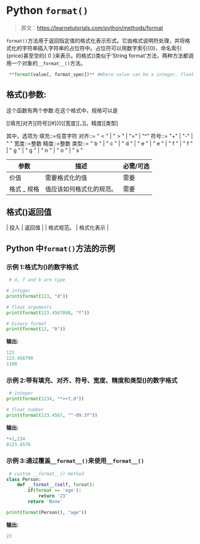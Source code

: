 # Python `format()`

> 原文：<https://learnetutorials.com/python/methods/format>

`format()`方法用于返回指定值的格式化表示形式。它由格式说明符处理，并将格式化的字符串插入字符串的占位符中。占位符可以用数字索引{0}、命名索引{price}甚至空的{ 0 }来表示。的格式()类似于‘String format’方法，两种方法都调用一个对象的`__format__()`方法。

```py
 **format(value[, format_spec])** #Where value can be a integer, float or binary format.

```

## 格式()参数:

这个函数有两个参数:在这个格式中，规格可以是

[[填充]对齐][符号][#][0][宽度][，][。精度][类型]

其中，选项为
填充::=任意字符
对齐::= " < " | " > " | "=" | "^"
符号::= "+" | "-" | " "
宽度::=整数
精度::=整数
类型::= " b " | " c " | " d " | " e " | " e " | " f " | " f " | " g " | " g " | " n " | " o " | " s "

| 参数 | 描述 | 必需/可选 |
| --- | --- | --- |
| 价值 | 需要格式化的值 | 需要 |
| 格式 _ 规格 | 值应该如何格式化的规范。 | 需要 |

## 格式()返回值

| 投入 | 返回值 |
| 格式规范。 | 格式化表示 |

## Python 中`format()`方法的示例

### 示例 1:格式为()的数字格式

```py
 # d, f and b are type

# integer
print(format(123, "d"))

# float arguments
print(format(123.4567898, "f"))

# binary format
print(format(12, "b")) 

```

**输出:**

```py
123
123.456790
1100 
```

### 示例 2:带有填充、对齐、符号、宽度、精度和类型()的数字格式

```py
 # integer 
print(format(1234, "*>+7,d"))

# float number
print(format(123.4567, "^-09.3f")) 

```

**输出:**

```py
*+1,234
0123.4570 
```

### 示例 3:通过覆盖`__format__()`来使用`__format__()`

```py
 # custom __format__() method
class Person:
    def __format__(self, format):
        if(format == 'age'):
            return '23'
        return 'None'

print(format(Person(), "age")) 

```

**输出:**

```py
23 
```